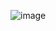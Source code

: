 ![image](https://github.com/rn-lab/e2e-ml-project/assets/105557892/d2d356fd-6c81-4c64-9fa4-fb04ef8d55f1)
